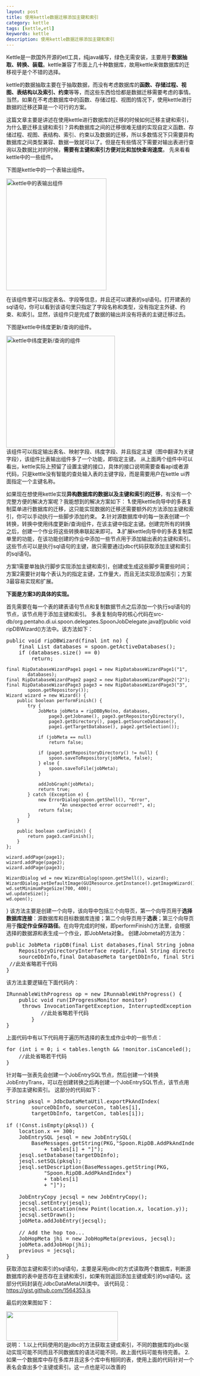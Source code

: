 ```yaml
---
layout: post
title: 使用kettle数据迁移添加主键和索引
category: kettle
tags: [kettle,etl]
keywords: kettle
description: 使用kettle数据迁移添加主键和索引
---
```

Kettle是一款国外开源的etl工具，纯java编写，绿色无需安装，主要用于<strong>数据抽取、转换、装载</strong>。kettle兼容了市面上几十种数据库，故用kettle来做数据库的迁移视乎是个不错的选择。

kettle的数据抽取主要在于抽取数据，而没有考虑数据库的<strong>函数、存储过程、视图、表结构以及索引、约束</strong>等等，而这些东西恰恰都是数据迁移需要考虑的事情。当然，如果在不考虑数据库中的函数、存储过程、视图的情况下，使用kettle进行数据的迁移还算是一个可行的方案。

这篇文章主要是讲述在使用kettle进行数据库的迁移的时候如何迁移主键和索引，为什么要迁移主键和索引？异构数据库之间的迁移很难无缝的实现自定义函数、存储过程、视图、表结构、索引、约束以及数据的迁移，所以多数情况下只需要异构数据库之间类型兼容、数据一致就可以了。但是在有些情况下需要对输出表进行查询以及数据比对的时候，<strong>需要有主键和索引方便对比和加快查询速度</strong>。
先来看看kettle中的一些组件。

下图是kettle中的一个表输出组件。
<div class="pic">
<a href="http://blog.javachen.com/files/2012/01/kettle-table-out.png"><img class="size-medium wp-image-2480 aligncenter" title="kettle-table-out" src="http://blog.javachen.com/files/2012/01/kettle-table-out-269x300.png" alt="kettle中的表输出组件" width="269" height="300" /></a>
</div>

在该组件里可以指定表名、字段等信息，并且还可以建表的sql语句。打开建表的sql语句，你可以看到该语句里只指定了字段名称和类型，没有指定主外键、约束、和索引。显然，该组件只是完成了数据的输出并没有将表的主键迁移过去。
<!--more-->
下图是kettle中纬度更新/查询的组件。
<div class="pic">
<a href="http://blog.javachen.com/files/2012/01/kettle-look-up.png"><img class="size-medium wp-image-2481 aligncenter" title="kettle-look-up" src="http://blog.javachen.com/files/2012/01/kettle-look-up-292x300.png" alt="kettle中纬度更新/查询的组件" width="292" height="300" /></a>
</div>
该组件可以指定输出表名、映射字段、纬度字段、并且指定主键（图中翻译为关键字段），该组件比表输出组件多了一个功能，即指定主键。
从上面两个组件中可以看出，kettle实际上预留了设置主键的接口，具体的接口说明需要查看api或者源代码，只是kettle没有智能的查处输入表的主键字段，而是需要用户在kettle ui界面指定一个主键名称。

如果现在想使用kettle实现<strong>异构数据库的数据以及主键和索引的迁移</strong>，有没有一个完整方便的解决方案呢？我能想到的解决方案如下：
<strong>1.</strong>使用kettle向导中的多表复制菜单进行数据库的迁移，这只能实现数据的迁移还需要额外的方法添加主键和索引，你可以手动执行一些脚步添加约束。
<strong>2.</strong>针对源数据库中的每一张表创建一个转换，转换中使用纬度更新/查询组件，在该主键中指定主键。创建完所有的转换之后，创建一个作业将这些转换串联起来即可。
<strong>3.</strong>扩展kettle向导中的多表复制菜单里的功能，在该功能创建的作业中添加一些节点用于添加输出表的主键和索引。这些节点可以是执行sql语句的主键，故只需要通过jdbc代码获取添加主键和索引的sql语句。

方案1需要单独执行脚步实现添加主键和索引，创建或生成这些脚步需要些时间；方案2需要针对每个表认为的指定主键，工作量大，而且无法实现添加索引；方案3最容易实现和扩展。

<strong>下面是方案3的具体的实现。</strong>

首先需要在每一个表的建表语句节点和复制数据节点之后添加一个执行sql语句的节点，该节点用于添加主键和索引。
多表复制向导的核心代码在src-db/org.pentaho.di.ui.spoon.delegates.SpoonJobDelegate.java的public void ripDBWizard()方法中。该方法如下：
<pre lang="java">public void ripDBWizard(final int no) {
	final List databases = spoon.getActiveDatabases();
	if (databases.size() == 0)
		return;</pre>

	final RipDatabaseWizardPage1 page1 = new RipDatabaseWizardPage1("1",
			databases);
	final RipDatabaseWizardPage2 page2 = new RipDatabaseWizardPage2("2");
	final RipDatabaseWizardPage3 page3 = new RipDatabaseWizardPage3("3",
			spoon.getRepository());
	Wizard wizard = new Wizard() {
		public boolean performFinish() {
			try {
				JobMeta jobMeta = ripDBByNo(no, databases,
					page3.getJobname(), page3.getRepositoryDirectory(),
					page3.getDirectory(), page1.getSourceDatabase(),
					page1.getTargetDatabase(), page2.getSelection());

				if (jobMeta == null)
					return false;

				if (page3.getRepositoryDirectory() != null) {
					spoon.saveToRepository(jobMeta, false);
				} else {
					spoon.saveToFile(jobMeta);
				}

				addJobGraph(jobMeta);
				return true;
			} catch (Exception e) {
				new ErrorDialog(spoon.getShell(), "Error",
						"An unexpected error occurred!", e);
				return false;
			}
		}

		public boolean canFinish() {
			return page3.canFinish();
		}
	};

	wizard.addPage(page1);
	wizard.addPage(page2);
	wizard.addPage(page3);

	WizardDialog wd = new WizardDialog(spoon.getShell(), wizard);
	WizardDialog.setDefaultImage(GUIResource.getInstance().getImageWizard());
	wd.setMinimumPageSize(700, 400);
	wd.updateSize();
	wd.open();
}
该方法主要是创建一个向导，该向导中包括三个向导页，第一个向导页用于<strong>选择数据库连接</strong>：源数据库和目标数据库连接；第二个向导页用于<strong>选表</strong>；第三个向导页用于<strong>指定作业保存路径</strong>。在向导完成的时候，即performFinish()方法里，会根据选择的数据源和表生成一个作业，即JobMeta对象。
创建Jobmeta的方法为：
<pre lang="java">public JobMeta ripDB(final List databases,final String jobname, final
    RepositoryDirectoryInterface repdir,final String directory, final DatabaseMeta
    sourceDbInfo,final DatabaseMeta targetDbInfo, final String[] tables){
 //此处省略若干代码
}</pre>
该方法主要逻辑在下面代码内：
<pre lang="java">IRunnableWithProgress op = new IRunnableWithProgress() {
	public void run(IProgressMonitor monitor)
	 throws InvocationTargetException, InterruptedException {
           //此处省略若干代码
        }
}</pre>
上面代码中有以下代码用于遍历所选择的表生成作业中的一些节点：
<pre lang="java">for (int i = 0; i &lt; tables.length &amp;&amp; !monitor.isCanceled(); i++) {
    //此处省略若干代码
}</pre>
针对每一张表先会创建一个JobEntrySQL节点，然后创建一个转换JobEntryTrans，可以在创建转换之后再创建一个JobEntrySQL节点，该节点用于添加主键和索引。
这部分的代码如下：
<pre lang="java">String pksql = JdbcDataMetaUtil.exportPkAndIndex(
		sourceDbInfo, sourceCon, tables[i],
		targetDbInfo, targetCon, tables[i]);

if (!Const.isEmpty(pksql)) {
	location.x += 300;
	JobEntrySQL jesql = new JobEntrySQL(
		BaseMessages.getString(PKG,"Spoon.RipDB.AddPkAndIndex")
			+ tables[i] + "]");
	jesql.setDatabase(targetDbInfo);
	jesql.setSQL(pksql);
	jesql.setDescription(BaseMessages.getString(PKG,
			"Spoon.RipDB.AddPkAndIndex")
			+ tables[i]
			+ "]");

	JobEntryCopy jecsql = new JobEntryCopy();
	jecsql.setEntry(jesql);
	jecsql.setLocation(new Point(location.x, location.y));
	jecsql.setDrawn();
	jobMeta.addJobEntry(jecsql);

	// Add the hop too...
	JobHopMeta jhi = new JobHopMeta(previous, jecsql);
	jobMeta.addJobHop(jhi);
	previous = jecsql;
}
</pre>
获取添加主键和索引的sql语句，主要是采用jdbc的方式读取两个数据库，判断源数据库的表中是否存在主键和索引，如果有则返回添加主键或索引的sql语句。这部分代码封装在JdbcDataMetaUtil类中。
该代码见：<a href="https://gist.github.com/1564353.js" target="_blank">https://gist.github.com/1564353.js</a>

最后的效果图如下：
<div class="pic">
<a href="http://blog.javachen.com/files/2012/01/kettle-add-primary-key-and-indexes.png"><img class="aligncenter size-medium wp-image-2483" title="kettle-add-primary-key-and-indexes" src="http://blog.javachen.com/files/2012/01/kettle-add-primary-key-and-indexes-300x79.png" alt="" width="300" height="79" /></a>
</div>

<div class="infor">说明：
1.以上代码使用的是jdbc的方法获取主键或索引，不同的数据库的jdbc驱动实现可能不同而且不同数据库的语法可能不同，故上面代码可能有待完善。
2.如果一个数据库中存在多库并且这多个库中有相同的表，使用上面的代码针对一个表名会查出多个主键或索引。这一点也是可以改善的</div>
